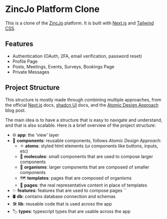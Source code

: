 # ZincJo Platform Clone
This is a clone of the [ZincJo](https://zincjo.com/) platform. It is built with [Next.js](https://nextjs.org/) and [Tailwind CSS](https://tailwindcss.com/).

## Features
- Authentication (OAuth, 2FA, email verification, password reset)
- Profile Page
- Posts, Meetings, Events, Surveys, Bookings Page
- Private Messages

## Project Structure
This structure is mostly made through combining multiple approaches, from the official [Next.js](https://nextjs.org/) docs, [shadcn UI](https://ui.shadcn.com/) docs, and the [Atomic Design Approach](https://bradfrost.com/blog/post/atomic-web-design/) blog post.

The main idea is to have a structure that is easy to navigate and understand, and that is also scalable. Here is a brief overview of the project structure:
 - :globe_with_meridians: **app**: the 'view' layer
 - :jigsaw: **components**: reusable components, follows *Atomic Design Approach*:
   - :atom_symbol: **atoms**: styled html elements (ui components like buttons, inputs, etc)
   - :dna: **molecules**: small components that are used to compose larger components
   - :evergreen_tree: **organisms**: larger components that are composed of smaller components
   - :world_map: **templates**: pages that are composed of organisms
   - :page_facing_up: **pages**: the real representative content in place of templates
 - :sparkles: **features**: features that are used to compose pages ``
 - :oil_drum: **db**: contains database connection and schemas
 - :hammer_and_wrench: **lib**: reusable code that is used across the app
 - :label: **types**: typescript types that are usable across the app